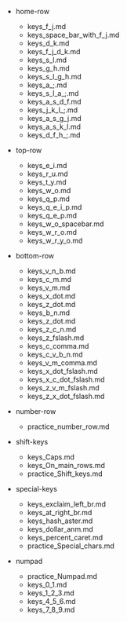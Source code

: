 - home-row
	- keys_f_j.md
	- keys_space_bar_with_f_j.md
	- keys_d_k.md
	- keys_f_j_d_k.md
	- keys_s_l.md
	- keys_g_h.md
	- keys_s_l_g_h.md
	- keys_a_;.md
	- keys_s_l_a_;.md
	- keys_a_s_d_f.md
	- keys_j_k_l_;.md
	- keys_a_s_g_j.md
	- keys_a_s_k_l.md
	- keys_d_f_h_;.md

- top-row
	- keys_e_i.md
	- keys_r_u.md
	- keys_t_y.md
	- keys_w_o.md
	- keys_q_p.md
	- keys_q_e_i_p.md
	- keys_q_e_p.md
	- keys_w_o_spacebar.md
	- keys_w_r_o.md
	- keys_w_r_y_o.md

- bottom-row
	- keys_v_n_b.md
	- keys_c_m.md
	- keys_v_m.md
	- keys_x_dot.md
	- keys_z_dot.md
	- keys_b_n.md
	- keys_z_dot.md
	- keys_z_c_n.md
	- keys_z_fslash.md
	- keys_c_comma.md
	- keys_c_v_b_n.md
	- keys_v_m_comma.md
	- keys_x_dot_fslash.md
	- keys_x_c_dot_fslash.md
	- keys_z_v_m_fslash.md
	- keys_z_x_dot_fslash.md
- number-row
	- practice_number_row.md

- shift-keys
	- keys_Caps.md
	- keys_On_main_rows.md
	- practice_Shift_keys.md

- special-keys
	- keys_exclaim_left_br.md
	- keys_at_right_br.md
	- keys_hash_aster.md
	- keys_dollar_anm.md
	- keys_percent_caret.md
	- practice_Special_chars.md

- numpad
    - practice_Numpad.md
	- keys_0_1.md
	- keys_1_2_3.md
	- keys_4_5_6.md
	- keys_7_8_9.md
